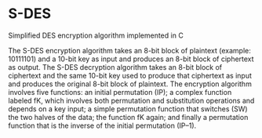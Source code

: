 # S-DES
Simplified DES encryption algorithm implemented in C

The S-DES encryption algorithm takes an 8-bit block of plaintext (example: 10111101) and a 10-bit key as input and produces an 8-bit block of ciphertext as output. The S-DES decryption algorithm takes an 8-bit block of ciphertext and the same 10-bit key used to produce that ciphertext as input and produces the original 8-bit block of plaintext.
The encryption algorithm involves five functions: an initial permutation (IP); a complex function labeled fK, which involves both permutation and substitution operations and depends on
a key input; a simple permutation function that switches (SW) the two halves of the data; the function fK again; and finally a permutation function that is the inverse of the initial permutation
(IP–1).
